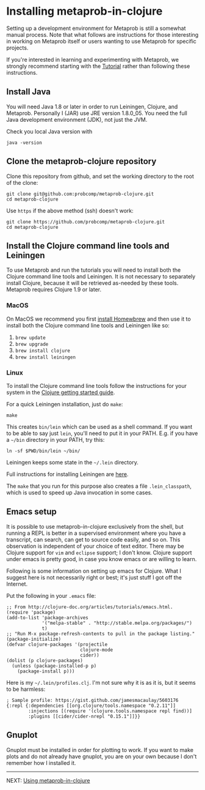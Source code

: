 # Installing metaprob-in-clojure

Setting up a development environment for Metaprob is still a somewhat
manual process. Note that what follows are instructions for those
interesting in working on Metaprob itself or users wanting to use
Metaprob for specific projects.

If you're interested in learning and experimenting with Metaprob, we
strongly recommend starting with the [Tutorial](tutorial/README.md)
rather than following these instructions.

## Install Java

You will need Java 1.8 or later in order to run Leiningen, Clojure,
and Metaprob.  Personally I (JAR) use JRE version 1.8.0_05.  You need
the full Java development environment (JDK), not just the JVM.

Check you local Java version with

    java -version

## Clone the metaprob-clojure repository

Clone this repository from github, and set the working directory to
the root of the clone:

    git clone git@github.com:probcomp/metaprob-clojure.git
    cd metaprob-clojure

Use `https` if the above method (ssh) doesn't work:

    git clone https://github.com/probcomp/metaprob-clojure.git
    cd metaprob-clojure

## Install the Clojure command line tools and Leiningen

To use Metaprob and run the tutorials you will need to install both the Clojure
command line tools and Leiningen. It is not necessary to separately install
Clojure, because it will be retrieved as-needed by these tools. Metaprob
requires Clojure 1.9 or later.

### MacOS

On MacOS we recommend you first [install Homewbrew](https://brew.sh/) and then
use it to install both the Clojure command line tools and Leiningen like so:

1. `brew update`
2. `brew upgrade`
3. `brew install clojure`
4. `brew install leiningen`

### Linux

To install the Clojure command line tools follow the instructions for your
system in the [Clojure getting started
guide](https://clojure.org/guides/getting_started#_clojure_installer_and_cli_tools).

For a quick Leiningen installation, just do `make`:

    make

This creates `bin/lein` which can be used as a shell command.  If you
want to be able to say just `lein`, you'll need to put it in your
PATH.  E.g. if you have a `~/bin` directory in your PATH, try this:

    ln -sf $PWD/bin/lein ~/bin/

Leiningen keeps some state in the `~/.lein` directory.

Full instructions for installing Leiningen are
[here](https://leiningen.org/#install).

The `make` that you run for this purpose also creates a file
`.lein_classpath`, which is used to speed up Java invocation in some
cases.


## Emacs setup

It is possible to use metaprob-in-clojure exclusively from the shell,
but running a REPL is better in a supervised environment where you
have a transcript, can search, can get to source code easily, and so
on.  This observation is independent of your choice of text editor.
There may be Clojure support for `vim` and `eclipse` support; I
don't know.  Clojure support under emacs is pretty good, in case you
know emacs or are willing to learn.

Following is some information on setting up emacs for Clojure.  What I
suggest here is not necessarily right or best; it's just stuff I got
off the Internet.

Put the following in your `.emacs` file:

    ;; From http://clojure-doc.org/articles/tutorials/emacs.html.
    (require 'package)
    (add-to-list 'package-archives
                 '("melpa-stable" . "http://stable.melpa.org/packages/")
                 t)
    ;; "Run M-x package-refresh-contents to pull in the package listing."
    (package-initialize)
    (defvar clojure-packages '(projectile
                               clojure-mode
                               cider))
    (dolist (p clojure-packages)
      (unless (package-installed-p p)
        (package-install p)))

Here is my `~/.lein/profiles.clj`.  I'm not sure why it is as it is,
but it seems to be harmless:

    ; Sample profile: https://gist.github.com/jamesmacaulay/5603176
    {:repl {:dependencies [[org.clojure/tools.namespace "0.2.11"]]
            :injections [(require '(clojure.tools.namespace repl find))]
            :plugins [[cider/cider-nrepl "0.15.1"]]}}

## Gnuplot

Gnuplot must be installed in order for plotting to work.  If you want
to make plots and do not already have gnuplot, you are on your own
because I don't remember how I installed it.

-----

NEXT: [Using metaprob-in-clojure](doc/interaction.md)
